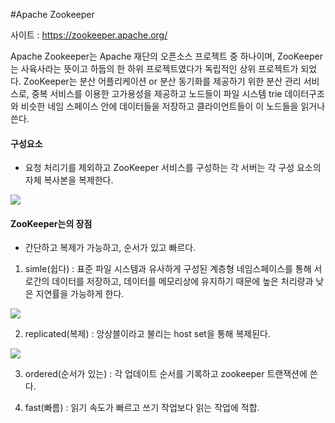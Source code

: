 #Apache Zookeeper

사이트 : https://zookeeper.apache.org/

Apache Zookeeper는 Apache 재단의 오픈소스 프로젝트 중 하나이며, ZooKeeper는 사육사라는 뜻이고 하둡의 한 하위 프로젝트였다가 독립적인 상위 프로젝트가 되었다.
ZooKeeper는 분산 어플리케이션 or 분산 동기화를 제공하기 위한 분산 관리 서비스로, 중복 서비스를 이용한 고가용성을 제공하고 노드들이 파일 시스템 trie 데이터구조와 비슷한 네임 스페이스 안에 데이터들을 저장하고 클라이언트들이 이 노드들을 읽거나 쓴다.


#### 구성요소

- 요청 처리기를 제외하고 ZooKeeper 서비스를 구성하는 각 서버는 각 구성 요소의 자체 복사본을 복제한다.

![](https://zookeeper.apache.org/doc/current/images/zkcomponents.jpg)


#### ZooKeeper는의 장점
- 간단하고 복제가 가능하고, 순서가 있고 빠르다.

1. simle(쉽다) : 표준 파일 시스템과 유사하게 구성된 계층형 네임스페이스를 통해 서로간의 데이터를 저장하고, 데이터를 메모리상에 유지하기 때문에 높은 처리량과 낮은 지연률을 가능하게 한다.

![](https://zookeeper.apache.org/doc/current/images/zknamespace.jpg)

2. replicated(복제) : 앙상블이라고 불리는 host set을 통해 복제된다.

![](https://zookeeper.apache.org/doc/current/images/zkservice.jpg)

3. ordered(순서가 있는) : 각 업데이트 순서를 기록하고 zookeeper 트랜잭션에 쓴다.

4. fast(빠름) : 읽기 속도가 빠르고 쓰기 작업보다 읽는 작업에 적합.
